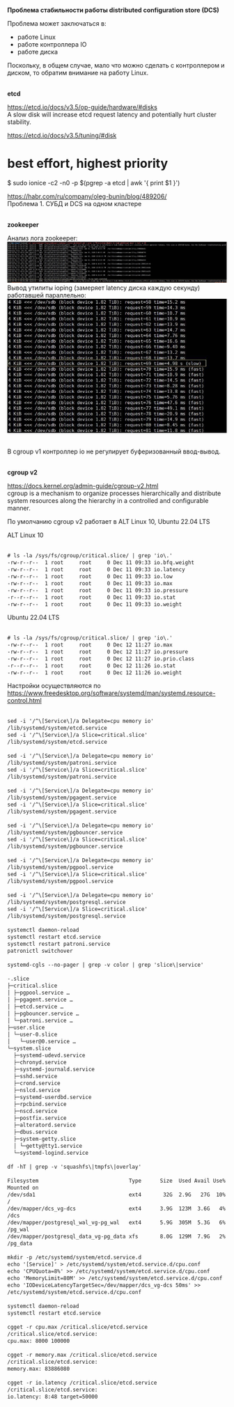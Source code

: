 **Проблема стабильности работы distributed configuration store (DCS)**

Проблема может заключаться в:<BR>
- работе Linux<BR>
- работе контроллера IO<BR>
- работе диска<BR>

Поскольку, в общем случае, мало что можно сделать с контроллером и диском, то обратим внимание на работу Linux.<BR>


<BR>**etcd**<BR>

https://etcd.io/docs/v3.5/op-guide/hardware/#disks<BR>
A slow disk will increase etcd request latency and potentially hurt cluster stability.<BR>

https://etcd.io/docs/v3.5/tuning/#disk<BR>
# best effort, highest priority<BR>
$ sudo ionice -c2 -n0 -p $(pgrep -a etcd | awk '{ print $1 }')<BR>

https://habr.com/ru/company/oleg-bunin/blog/489206/<BR>
Проблема 1. СУБД и DCS на одном кластере<BR>


<BR>**zookeeper**<BR>

Анализ лога zookeeper:<BR>
![image](https://github.com/AlexanderRezaev/PostgreSQL-HA/blob/master/zookeeper_slow.jpg)<BR>
Вывод утилиты ioping (замеряет latency диска каждую секунду) работавшей параллельно:<BR>
![image](https://github.com/AlexanderRezaev/PostgreSQL-HA/blob/master/ioping_slow.jpg)<BR>


<BR>В cgroup v1 контроллер io не регулирует буферизованный ввод-вывод.<BR>

<BR>**cgroup v2**<BR>

https://docs.kernel.org/admin-guide/cgroup-v2.html<BR>
cgroup is a mechanism to organize processes hierarchically and distribute system resources along the hierarchy in a controlled and configurable manner.<BR>

По умолчанию cgroup v2 работает в ALT Linux 10, Ubuntu 22.04 LTS<BR>

ALT Linux 10<BR>
<pre><code>
# ls -la /sys/fs/cgroup/critical.slice/ | grep 'io\.'
-rw-r--r--  1 root     root     0 Dec 11 09:33 io.bfq.weight
-rw-r--r--  1 root     root     0 Dec 11 09:33 io.latency
-rw-r--r--  1 root     root     0 Dec 11 09:33 io.low
-rw-r--r--  1 root     root     0 Dec 11 09:33 io.max
-rw-r--r--  1 root     root     0 Dec 11 09:33 io.pressure
-r--r--r--  1 root     root     0 Dec 11 09:33 io.stat
-rw-r--r--  1 root     root     0 Dec 11 09:33 io.weight
</code></pre>

Ubuntu 22.04 LTS
<pre><code>
# ls -la /sys/fs/cgroup/critical.slice/ | grep 'io\.'
-rw-r--r--  1 root     root     0 Dec 12 11:27 io.max
-rw-r--r--  1 root     root     0 Dec 12 11:27 io.pressure
-rw-r--r--  1 root     root     0 Dec 12 11:27 io.prio.class
-r--r--r--  1 root     root     0 Dec 12 11:26 io.stat
-rw-r--r--  1 root     root     0 Dec 12 11:26 io.weight
</code></pre>

Настройки осуществляются по<BR>
https://www.freedesktop.org/software/systemd/man/systemd.resource-control.html<BR>

<pre><code>
sed -i '/^\[Service\]/a Delegate=cpu memory io' /lib/systemd/system/etcd.service
sed -i '/^\[Service\]/a Slice=critical.slice' /lib/systemd/system/etcd.service

sed -i '/^\[Service\]/a Delegate=cpu memory io' /lib/systemd/system/patroni.service
sed -i '/^\[Service\]/a Slice=critical.slice' /lib/systemd/system/patroni.service

sed -i '/^\[Service\]/a Delegate=cpu memory io' /lib/systemd/system/pgagent.service
sed -i '/^\[Service\]/a Slice=critical.slice' /lib/systemd/system/pgagent.service

sed -i '/^\[Service\]/a Delegate=cpu memory io' /lib/systemd/system/pgbouncer.service
sed -i '/^\[Service\]/a Slice=critical.slice' /lib/systemd/system/pgbouncer.service

sed -i '/^\[Service\]/a Delegate=cpu memory io' /lib/systemd/system/pgpool.service
sed -i '/^\[Service\]/a Slice=critical.slice' /lib/systemd/system/pgpool.service

sed -i '/^\[Service\]/a Delegate=cpu memory io' /lib/systemd/system/postgresql.service
sed -i '/^\[Service\]/a Slice=critical.slice' /lib/systemd/system/postgresql.service

systemctl daemon-reload
systemctl restart etcd.service 
systemctl restart patroni.service
patronictl switchover

systemd-cgls --no-pager | grep -v color | grep 'slice\|service'

-.slice
├─critical.slice 
│ ├─pgpool.service …
│ ├─pgagent.service …
│ ├─etcd.service …
│ ├─pgbouncer.service …
│ └─patroni.service …
├─user.slice 
│ └─user-0.slice 
│   └─user@0.service …
└─system.slice 
  ├─systemd-udevd.service 
  ├─chronyd.service 
  ├─systemd-journald.service 
  ├─sshd.service 
  ├─crond.service 
  ├─nslcd.service 
  ├─systemd-userdbd.service 
  ├─rpcbind.service 
  ├─nscd.service 
  ├─postfix.service 
  ├─alteratord.service 
  ├─dbus.service 
  ├─system-getty.slice 
  │ └─getty@tty1.service 
  └─systemd-logind.service 

df -hT | grep -v 'squashfs\|tmpfs\|overlay'

Filesystem                             Type      Size  Used Avail Use% Mounted on
/dev/sda1                              ext4       32G  2.9G   27G  10% /
/dev/mapper/dcs_vg-dcs                 ext4      3.9G  123M  3.6G   4% /dcs
/dev/mapper/postgresql_wal_vg-pg_wal   ext4      5.9G  305M  5.3G   6% /pg_wal
/dev/mapper/postgresql_data_vg-pg_data xfs       8.0G  129M  7.9G   2% /pg_data

mkdir -p /etc/systemd/system/etcd.service.d
echo '[Service]' > /etc/systemd/system/etcd.service.d/cpu.conf
echo 'CPUQuota=8%' >> /etc/systemd/system/etcd.service.d/cpu.conf
echo 'MemoryLimit=80M' >> /etc/systemd/system/etcd.service.d/cpu.conf
echo 'IODeviceLatencyTargetSec=/dev/mapper/dcs_vg-dcs 50ms' >> /etc/systemd/system/etcd.service.d/cpu.conf

systemctl daemon-reload
systemctl restart etcd.service 

cgget -r cpu.max /critical.slice/etcd.service
/critical.slice/etcd.service:
cpu.max: 8000 100000

cgget -r memory.max /critical.slice/etcd.service
/critical.slice/etcd.service:
memory.max: 83886080

cgget -r io.latency /critical.slice/etcd.service
/critical.slice/etcd.service:
io.latency: 8:48 target=50000

</code></pre>
